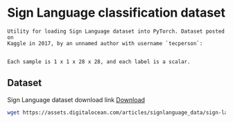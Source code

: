 # Sign Language classification dataset

    Utility for loading Sign Language dataset into PyTorch. Dataset posted on
    Kaggle in 2017, by an unnamed author with username `tecperson`:


    Each sample is 1 x 1 x 28 x 28, and each label is a scalar.

## Dataset

Sign Language dataset download link [Download ](    https://www.kaggle.com/datamunge/sign-language-mnist)     

```bash
wget https://assets.digitalocean.com/articles/signlanguage_data/sign-language-mnist.tar.gz

```

